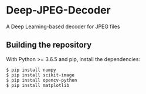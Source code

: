 # Deep-JPEG-Decoder
A Deep Learning-based decoder for JPEG files


## Building the repository
With Python >= 3.6.5 and pip, install the dependencies:

    $ pip install numpy
    $ pip install scikit-image
    $ pip install opencv-python
    $ pip install matplotlib

